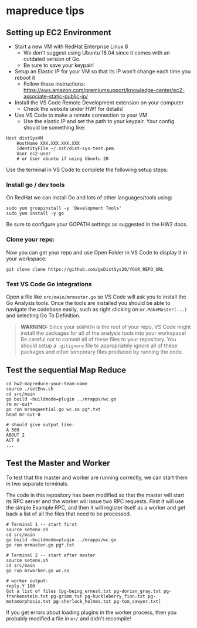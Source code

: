 # mapreduce tips

## Setting up EC2 Environment

 - Start a new VM with RedHat Enterprise Linux 8
    - We don't suggest using Ubuntu 18.04 since it comes with an outdated version of Go.
    - Be sure to save your keypair!
 - Setup an Elastic IP for your VM so that its IP won't change each time you reboot it 
    - Follow these instructions: https://aws.amazon.com/premiumsupport/knowledge-center/ec2-associate-static-public-ip/
 - Install the VS Code Remote Development extension on your computer
    - Check the website under HW1 for details!
 - Use VS Code to make a remote connection to your VM
    - Use the elastic IP and set the path to your keypair. Your config should be something like:

```
Host distSysVM
    HostName XXX.XXX.XXX.XXX
    IdentityFile ~/.ssh/dist-sys-test.pem
    User ec2-user
    # or User ubuntu if using Ubuntu 20
```

Use the terminal in VS Code to complete the following setup steps:


### Install go / dev tools

On RedHat we can install Go and lots of other languages/tools using:

```
sudo yum groupinstall -y 'Development Tools'
sudo yum install -y go 
```

Be sure to configure your GOPATH settings as suggested in the HW2 docs.

### Clone your repo:

Now you can get your repo and use Open Folder in VS Code to display it in your workspace:

```
git clone clone https://github.com/gwDistSys20/YOUR_REPO_URL
```

### Test VS Code Go integrations
Open a file like `src/main/mrmaster.go` so VS Code will ask you to install the Go Analysis tools. Once the tools are installed you should be able to navigate the codebase easily, such as right clicking on `mr.MakeMaster(...)` and selecting Go To Definition.

> **WARNING:** Since your `$GOPATH` is the root of your repo, VS Code might install the packages for all of the analysis tools into your workspace! Be careful not to commit all of these files to your repository.  You should setup a `.gitignore` file to appropriately ignore all of these packages and other temporary files produced by running the code.

## Test the sequential Map Reduce

```
cd hw2-mapreduce-your-team-name
source ./setEnv.sh
cd src/main
go build -buildmode=plugin ../mrapps/wc.go
rm mr-out*
go run mrsequential.go wc.so pg*.txt
head mr-out-0

# should give output like:
A 509
ABOUT 2
ACT 8
...
```

## Test the Master and Worker
To test that the master and worker are running correctly, we can start them in two separate terminals.

The code in this repository has been modified so that the master will start its RPC server and the worker will  issue two RPC requests. First it will use the simple Example RPC, and then it will register itself as a worker and get back a list of all the files that need to be processed.

```
# Terminal 1 -- start first
source setenv.sh
cd src/main
go build -buildmode=plugin ../mrapps/wc.go
go run mrmaster.go pg*.txt

# Terminal 2 -- start after master
source setenv.sh
cd src/main
go run mrworker.go wc.so

# worker output:
reply.Y 100
Got a list of files [pg-being_ernest.txt pg-dorian_gray.txt pg-frankenstein.txt pg-grimm.txt pg-huckleberry_finn.txt pg-metamorphosis.txt pg-sherlock_holmes.txt pg-tom_sawyer.txt]

```

If you get errors about loading plugins in the worker process, then you probably modified a file in `mr/` and didn't recompile!